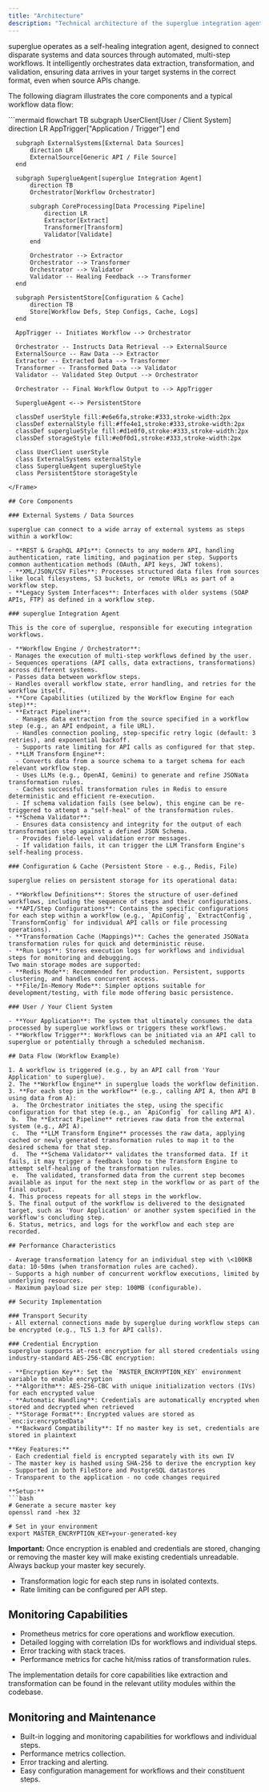 ```yaml
---
title: "Architecture"
description: "Technical architecture of the superglue integration agent and its data flow"
---
```


superglue operates as a self-healing integration agent, designed to connect disparate systems and data sources through automated, multi-step workflows. It intelligently orchestrates data extraction, transformation, and validation, ensuring data arrives in your target systems in the correct format, even when source APIs change.

The following diagram illustrates the core components and a typical workflow data flow:

<Frame>
  ```mermaid
  flowchart TB
      subgraph UserClient[User / Client System]
          direction LR
          AppTrigger["Application / Trigger"]
      end
  
      subgraph ExternalSystems[External Data Sources]
          direction LR
          ExternalSource[Generic API / File Source]
      end
  
      subgraph SuperglueAgent[superglue Integration Agent]
          direction TB
          Orchestrator[Workflow Orchestrator]
          
          subgraph CoreProcessing[Data Processing Pipeline]
              direction LR
              Extractor[Extract]
              Transformer[Transform]
              Validator[Validate]
          end
          
          Orchestrator --> Extractor
          Orchestrator --> Transformer
          Orchestrator --> Validator
          Validator -- Healing Feedback --> Transformer
      end
  
      subgraph PersistentStore[Configuration & Cache]
          direction TB
          Store[Workflow Defs, Step Configs, Cache, Logs]
      end
  
      AppTrigger -- Initiates Workflow --> Orchestrator
      
      Orchestrator -- Instructs Data Retrieval --> ExternalSource
      ExternalSource -- Raw Data --> Extractor
      Extractor -- Extracted Data --> Transformer
      Transformer -- Transformed Data --> Validator
      Validator -- Validated Step Output --> Orchestrator
      
      Orchestrator -- Final Workflow Output to --> AppTrigger
  
      SuperglueAgent <--> PersistentStore
  
      classDef userStyle fill:#e6e6fa,stroke:#333,stroke-width:2px
      classDef externalStyle fill:#ffe4e1,stroke:#333,stroke-width:2px
      classDef superglueStyle fill:#d1e0f0,stroke:#333,stroke-width:2px
      classDef storageStyle fill:#e0f0d1,stroke:#333,stroke-width:2px
  
      class UserClient userStyle
      class ExternalSystems externalStyle
      class SuperglueAgent superglueStyle
      class PersistentStore storageStyle
  ```
</Frame>

## Core Components

### External Systems / Data Sources

superglue can connect to a wide array of external systems as steps within a workflow:

- **REST & GraphQL APIs**: Connects to any modern API, handling authentication, rate limiting, and pagination per step. Supports common authentication methods (OAuth, API keys, JWT tokens).
- **XML/JSON/CSV Files**: Processes structured data files from sources like local filesystems, S3 buckets, or remote URLs as part of a workflow step.
- **Legacy System Interfaces**: Interfaces with older systems (SOAP APIs, FTP) as defined in a workflow step.

### superglue Integration Agent

This is the core of superglue, responsible for executing integration workflows.

- **Workflow Engine / Orchestrator**:
  - Manages the execution of multi-step workflows defined by the user.
  - Sequences operations (API calls, data extractions, transformations) across different systems.
  - Passes data between workflow steps.
  - Handles overall workflow state, error handling, and retries for the workflow itself.
- **Core Capabilities (utilized by the Workflow Engine for each step)**:
  - **Extract Pipeline**:
    - Manages data extraction from the source specified in a workflow step (e.g., an API endpoint, a file URL).
    - Handles connection pooling, step-specific retry logic (default: 3 retries), and exponential backoff.
    - Supports rate limiting for API calls as configured for that step.
  - **LLM Transform Engine**:
    - Converts data from a source schema to a target schema for each relevant workflow step.
    - Uses LLMs (e.g., OpenAI, Gemini) to generate and refine JSONata transformation rules.
    - Caches successful transformation rules in Redis to ensure deterministic and efficient re-execution.
    - If schema validation fails (see below), this engine can be re-triggered to attempt a "self-heal" of the transformation rules.
  - **Schema Validator**:
    - Ensures data consistency and integrity for the output of each transformation step against a defined JSON Schema.
    - Provides field-level validation error messages.
    - If validation fails, it can trigger the LLM Transform Engine's self-healing process.

### Configuration & Cache (Persistent Store - e.g., Redis, File)

superglue relies on persistent storage for its operational data:

- **Workflow Definitions**: Stores the structure of user-defined workflows, including the sequence of steps and their configurations.
- **API/Step Configurations**: Contains the specific configurations for each step within a workflow (e.g., `ApiConfig`, `ExtractConfig`, `TransformConfig` for individual API calls or file processing operations).
- **Transformation Cache (Mappings)**: Caches the generated JSONata transformation rules for quick and deterministic reuse.
- **Run Logs**: Stores execution logs for workflows and individual steps for monitoring and debugging.
  Two main storage modes are supported:
- **Redis Mode**: Recommended for production. Persistent, supports clustering, and handles concurrent access.
- **File/In-Memory Mode**: Simpler options suitable for development/testing, with file mode offering basic persistence.

### User / Your Client System

- **Your Application**: The system that ultimately consumes the data processed by superglue workflows or triggers these workflows.
- **Workflow Trigger**: Workflows can be initiated via an API call to superglue or potentially through a scheduled mechanism.

## Data Flow (Workflow Example)

1. A workflow is triggered (e.g., by an API call from 'Your Application' to superglue).
2. The **Workflow Engine** in superglue loads the workflow definition.
3. **For each step in the workflow** (e.g., calling API A, then API B using data from A):
   a.  The Orchestrator initiates the step, using the specific configuration for that step (e.g., an `ApiConfig` for calling API A).
   b.  The **Extract Pipeline** retrieves raw data from the external system (e.g., API A).
   c.  The **LLM Transform Engine** processes the raw data, applying cached or newly generated transformation rules to map it to the desired schema for that step.
   d.  The **Schema Validator** validates the transformed data. If it fails, it may trigger a feedback loop to the Transform Engine to attempt self-healing of the transformation rules.
   e.  The validated, transformed data from the current step becomes available as input for the next step in the workflow or as part of the final output.
4. This process repeats for all steps in the workflow.
5. The final output of the workflow is delivered to the designated target, such as 'Your Application' or another system specified in the workflow's concluding step.
6. Status, metrics, and logs for the workflow and each step are recorded.

## Performance Characteristics

- Average transformation latency for an individual step with \<100KB data: 10-50ms (when transformation rules are cached).
- Supports a high number of concurrent workflow executions, limited by underlying resources.
- Maximum payload size per step: 100MB (configurable).

## Security Implementation

### Transport Security
- All external connections made by superglue during workflow steps can be encrypted (e.g., TLS 1.3 for API calls).

### Credential Encryption
superglue supports at-rest encryption for all stored credentials using industry-standard AES-256-CBC encryption:

- **Encryption Key**: Set the `MASTER_ENCRYPTION_KEY` environment variable to enable encryption
- **Algorithm**: AES-256-CBC with unique initialization vectors (IVs) for each encrypted value
- **Automatic Handling**: Credentials are automatically encrypted when stored and decrypted when retrieved
- **Storage Format**: Encrypted values are stored as `enc:iv:encryptedData`
- **Backward Compatibility**: If no master key is set, credentials are stored in plaintext

**Key Features:**
- Each credential field is encrypted separately with its own IV
- The master key is hashed using SHA-256 to derive the encryption key
- Supported in both FileStore and PostgreSQL datastores
- Transparent to the application - no code changes required

**Setup:**
```bash
# Generate a secure master key
openssl rand -hex 32

# Set in your environment
export MASTER_ENCRYPTION_KEY=your-generated-key
```

**Important:** Once encryption is enabled and credentials are stored, changing or removing the master key will make existing credentials unreadable. Always backup your master key securely.
- Transformation logic for each step runs in isolated contexts.
- Rate limiting can be configured per API step.

## Monitoring Capabilities

- Prometheus metrics for core operations and workflow execution.
- Detailed logging with correlation IDs for workflows and individual steps.
- Error tracking with stack traces.
- Performance metrics for cache hit/miss ratios of transformation rules.

The implementation details for core capabilities like extraction and transformation can be found in the relevant utility modules within the codebase.

## Monitoring and Maintenance

- Built-in logging and monitoring capabilities for workflows and individual steps.
- Performance metrics collection.
- Error tracking and alerting.
- Easy configuration management for workflows and their constituent steps.